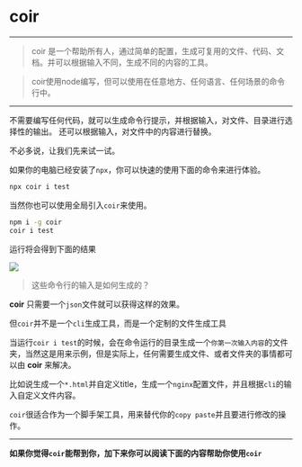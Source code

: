 # coir
---
>coir 是一个帮助所有人，通过简单的配置，生成可复用的文件、代码、文档。并可以根据输入不同，生成不同的内容的工具。

>coir使用node编写，但可以使用在任意地方、任何语言、任何场景的命令行中。

---
不需要编写任何代码，就可以生成命令行提示，并根据输入，对文件、目录进行选择性的输出。
还可以根据输入，对文件中的内容进行替换。

不必多说，让我们先来试一试。

如果你的电脑已经安装了`npx`，你可以快速的使用下面的命令来进行体验。
```bash
npx coir i test
```

当然你也可以使用全局引入`coir`来使用。
```bash
npm i -g coir
coir i test
```
运行将会得到下面的结果

<img src="https://i.h2.pdim.gs/08f852b17b7e66dc761dee2064806bae.gif">

>这些命令行的输入是如何生成的？

**coir** 只需要一个`json`文件就可以获得这样的效果。

但`coir`并不是一个`cli`生成工具，而是一个定制的文件生成工具

当运行`coir i test`的时候，会在命令运行的目录生成一个`你第一次输入内容`的文件夹，当然这是用来示例，但是实际上，任何需要生成文件、或者文件夹的事情都可以由 **coir** 来解决。

比如说生成一个`*.html`并自定义title，生成一个`nginx`配置文件，并且根据`cli`的输入自定义文件内容。

`coir`很适合作为一个脚手架工具，用来替代你的`copy paste`并且要进行修改的操作。
    
---

**如果你觉得`coir`能帮到你，加下来你可以阅读下面的内容帮助你使用`coir`**
